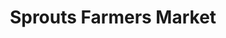 ---
title: "Sprouts Farmers Market"
url: /tucson/sprouts-farmers-market-south-landing-way/
shop: Supermarkt
---